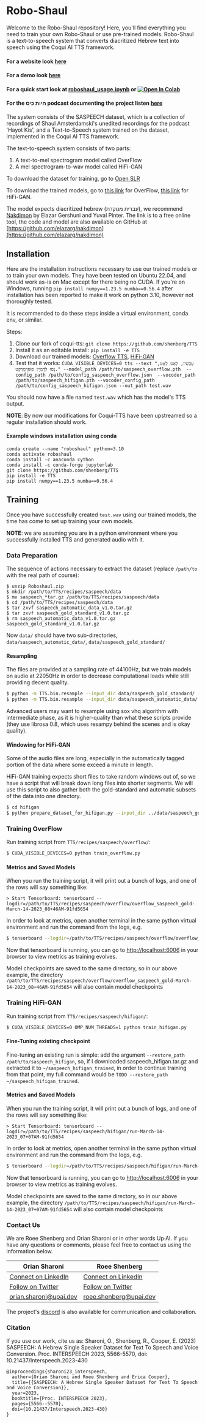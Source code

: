 # Robo-Shaul

Welcome to the Robo-Shaul repository! Here, you'll find everything you need to train your own Robo-Shaul or use pre-trained models. Robo-Shaul is a text-to-speech system that converts diacritized Hebrew text into speech using the Coqui AI TTS framework.

#### For a website look [here](https://www.roboshaul.com)

#### For a demo look [here](https://anonymous19283746.github.io/saspeech/)

#### For a quick start look at [roboshaul_usage.ipynb](https://github.com/Sharonio/roboshaul/blob/main/roboshaul_usage.ipynb) or <a target="_blank" href="https://colab.research.google.com/github/Sharonio/roboshaul/blob/main/roboshaul_usage_colab.ipynb"><img src="https://colab.research.google.com/assets/colab-badge.svg" alt="Open In Colab"/></a>

#### For the חיות כיס podcast documenting the project listen [here](https://open.spotify.com/episode/7eM8KcpUGMxOk6X5WQYdh5?si=3xf0TNzwRTSHaCo8jIozOg)


The system consists of the SASPEECH dataset, which is a collection of recordings of Shaul Amsterdamski's unedited recordings for the podcast 'Hayot Kis', and a Text-to-Speech system trained on the dataset, implemented in the Coqui AI TTS framework.

The text-to-speech system consists of two parts:

1. A text-to-mel spectrogram model called OverFlow
2. A mel spectrogram-to-wav model called HiFi-GAN

To download the dataset for training, go to [Open SLR](https://www.openslr.org/134/)

To download the trained models, go to [this link](https://drive.google.com/drive/folders/1C7xfx8p8iTaF73bvfvIdkGDPv01wvjmx?usp=share_link) for OverFlow, [this link](https://drive.google.com/drive/folders/1SC6IQtdXH1SjHSgLGY1iZtl9nwDGQ072?usp=share_link) for HiFi-GAN.

The model expects diacritized hebrew (עברית מנוקדת), we recommend [Nakdimon](https://nakdimon.org) by Elazar Gershuni and Yuval Pinter. The link is to a free online tool, the code and model are also available on GitHub at [https://github.com/elazarg/nakdimon](https://github.com/elazarg/nakdimon)
## Installation

Here are the installation instructions necessary to use our trained models or to train your own models. They have been tested on Ubuntu 22.04, and should work as-is on Mac except for there being no CUDA.
If you're on Windows, running `pip install numpy==1.23.5 numba==0.56.4` after installation has been reported to make it work on python 3.10, however not thoroughly tested.

It is recommended to do these steps inside a virtual environment, conda env, or similar.

Steps:

1. Clone our fork of coqui-tts: `git clone https://github.com/shenberg/TTS`
2. Install it as an editable install: `pip install -e TTS`
3. Download our trained models: [Overflow TTS](https://drive.google.com/drive/folders/1C7xfx8p8iTaF73bvfvIdkGDPv01wvjmx?usp=share_link), [HiFi-GAN](https://drive.google.com/drive/folders/1SC6IQtdXH1SjHSgLGY1iZtl9nwDGQ072?usp=share_link)
4. Test that it works: `CUDA_VISIBLE_DEVICES=0 tts --text "עַכְשָׁיו, לְאַט לְאַט, נָסוּ לְדַמְיֵין סוּפֶּרְמַרְקֶט." --model_path /path/to/saspeech_overflow.pth  --config_path /path/to/config_saspeech_overflow.json  --vocoder_path /path/to/saspeech_hifigan.pth --vocoder_config_path /path/to/config_saspeech_hifigan.json --out_path test.wav`

You should now have a file named `test.wav` which has the model's TTS output.

**NOTE**: By now our modifications for Coqui-TTS have been upstreamed so a regular installation should work.

#### Example windows installation using conda
```
conda create --name "roboshaul" python=3.10
conda activate roboshaul
conda install -c anaconda cython
conda install -c conda-forge jupyterlab
git clone https://github.com/shenberg/TTS
pip install -e TTS
pip install numpy==1.23.5 numba==0.56.4
```


## Training

Once you have successfully created `test.wav` using our trained models, the time has come to set up training your own models.

**NOTE**: we are assuming you are in a python environment where you successfully installed TTS and generated audio with it.

### Data Preparation

The sequence of actions necessary to extract the dataset (replace `/path/to` with the real path of course):

```
$ unzip Roboshaul.zip
$ mkdir /path/to/TTS/recipes/saspeech/data
$ mv saspeech_*tar.gz /path/to/TTS/recipes/saspeech/data
$ cd /path/to/TTS/recipes/saspeech/data
$ tar zxvf saspeech_automatic_data_v1.0.tar.gz
$ tar zxvf saspeech_gold_standard_v1.0.tar.gz
$ rm saspeech_automatic_data_v1.0.tar.gz saspeech_gold_standard_v1.0.tar.gz
```

Now `data/` should have two sub-directories, `data/saspeech_automatic_data/`, `data/saspeech_gold_standard/`

#### Resampling

The files are provided at a sampling rate of 44100Hz, but we train models on audio at 22050Hz in order to decrease computational loads while still providing decent quality.

```bash
$ python -m TTS.bin.resample --input_dir data/saspeech_gold_standard/ --output_dir data/saspeech_gold_standard_resampled --output_sr 22050
$ python -m TTS.bin.resample --input_dir data/saspeech_automatic_data/ --output_dir data/saspeech_automatic_data_resampled --output_sr 22050
```

Advanced users may want to resample using sox vhq algorithm with intermediate phase, as it is higher-quality than what these scripts provide (they use librosa 0.8, which uses resampy behind the scenes and is okay quality).
#### Windowing for HiFi-GAN
Some of the audio files are long, especially in the automatically tagged portion of the data where some exceed a minute in length.

HiFi-GAN training expects short files to take random windows out of, so we have a script that will break down long files into shorter segments. We will use this script to also gather both the gold-standard and automatic subsets of the data into one directory.

```bash
$ cd hifigan
$ python prepare_dataset_for_hifigan.py --input_dir ../data/saspeech_gold_standard_resampled/wavs/ ../data/saspeech_automatic_data_resampled/wavs/ --output_dir ../data/saspeech_all_windowed
```

### Training OverFlow

Run training script from `TTS/recipes/saspeech/overflow/`:
```bash
$ CUDA_VISIBLE_DEVICES=0 python train_overflow.py
```

#### Metrics and Saved Models
When you run the training script, it will print out a bunch of logs, and one of the rows will say something like:

```
> Start Tensorboard: tensorboard --logdir=/path/to/TTS/recipes/saspeech/overflow/overflow_saspeech_gold-March-14-2023_08+46AM-91fd5654
```
In order to look at metrics, open another terminal in the same python virtual environment and run the command from the logs, e.g.

```bash 
$ tensorboard --logdir=/path/to/TTS/recipes/saspeech/overflow/overflow_saspeech_gold-March-14-2023_08+46AM-91fd5654
```

Now that tensorboard is running, you can go to [http://localhost:6006](http://localhost:6006) in your browser to view metrics as training evolves.

Model checkpoints are saved to the same directory, so in our above example, the directory `/path/to/TTS/recipes/saspeech/overflow/overflow_saspeech_gold-March-14-2023_08+46AM-91fd5654` will also contain model checkpoints

### Training HiFi-GAN
Run training script from `TTS/recipes/saspeech/hifigan/`: 
```bash
$ CUDA_VISIBLE_DEVICES=0 OMP_NUM_THREADS=1 python train_hifigan.py
```

#### Fine-Tuning existing checkpoint
Fine-tuning an existing run is simple: add the argument `--restore_path /path/to/saspeech_hifigan`, so, if I downloaded saspeech_hifigan.tar.gz and extracted it to `~/saspeech_hifigan_trained`, in order to continue training from that point, my full command would be `TODO --restore_path ~/saspeech_hifigan_trained`.


#### Metrics and Saved Models
When you run the training script, it will print out a bunch of logs, and one of the rows will say something like:

```
> Start Tensorboard: tensorboard --logdir=/path/to/TTS/recipes/saspeech/hifigan/run-March-14-2023_07+07AM-91fd5654
```

In order to look at metrics, open another terminal in the same python virtual environment and run the command from the logs, e.g.

```bash 
$ tensorboard --logdir=/path/to/TTS/recipes/saspeech/hifigan/run-March-14-2023_07+07AM-91fd5654
```

Now that tensorboard is running, you can go to [http://localhost:6006](http://localhost:6006) in your browser to view metrics as training evolves.

Model checkpoints are saved to the same directory, so in our above example, the directory `/path/to/TTS/recipes/saspeech/hifigan/run-March-14-2023_07+07AM-91fd5654` will also contain model checkpoints

### Contact Us

We are Roee Shenberg and Orian Sharoni or in other words Up·AI. If you have any questions or comments, please feel free to contact us using the information below.

| **Orian Sharoni**          | **Roee Shenberg**         |
| ------------------------- | ------------------------- |
| <a href="https://www.linkedin.com/in/orian-sharoni/" target="_blank">Connect on LinkedIn</a> | <a href="https://www.linkedin.com/in/roeeshenberg/" target="_blank">Connect on LinkedIn</a> |
| <a href="https://twitter.com/OrianSharoni" target="_blank">Follow on Twitter</a>       | <a href="https://twitter.com/roeeshenberg" target="_blank">Follow on Twitter</a>       |
| <orian.sharoni@upai.dev>  | <roee.shenberg@upai.dev>  |

The project's <a href="https://discord.gg/t5d2N9gUZH" target="_blank">discord</a> is also available for communication and collaboration.

### Citation
If you use our work, cite us as: Sharoni, O., Shenberg, R., Cooper, E. (2023) SASPEECH: A Hebrew Single Speaker Dataset for Text To Speech and Voice Conversion. Proc. INTERSPEECH 2023, 5566-5570, doi: 10.21437/Interspeech.2023-430

```
@inproceedings{sharoni23_interspeech,
  author={Orian Sharoni and Roee Shenberg and Erica Cooper},
  title={{SASPEECH: A Hebrew Single Speaker Dataset for Text To Speech and Voice Conversion}},
  year=2023,
  booktitle={Proc. INTERSPEECH 2023},
  pages={5566--5570},
  doi={10.21437/Interspeech.2023-430}
}
```

